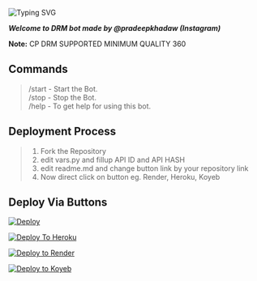 ![Typing SVG](https://readme-typing-svg.herokuapp.com/?lines=Welcome+To+Txt+Uploader+Bot+!)

***Welcome to DRM bot made by @pradeepkhadaw (Instagram)***

**Note:** CP DRM SUPPORTED MINIMUM QUALITY 360

## Commands

> /start - Start the Bot.  
> /stop - Stop the Bot.  
> /help - To get help for using this bot.

## Deployment Process 
> 1. Fork the Repository
> 2. edit vars.py and fillup API ID and API HASH
> 3. edit readme.md and change button link by your repository link
> 4. Now direct click on button eg. Render, Heroku, Koyeb



## Deploy Via Buttons

[![Deploy](https://www.herokucdn.com/deploy/button.svg)](https://www.heroku.com/deploy?template=https://github.com/nikhilsainiop/saini-txt-direct)

[![Deploy To Heroku](https://www.herokucdn.com/deploy/button.svg)](https://dashboard.heroku.com/new?button-url=https://github.com/xpingpongx/Extractor-V3&template=https://github.com/nikhilsainiop/saini-txt-direct)

[![Deploy to Render](https://render.com/images/deploy-to-render-button.svg)](https://render.com/deploy)

[![Deploy to Koyeb](https://www.koyeb.com/static/images/deploy/button.svg)](https://app.koyeb.com/deploy?name=saini-txt-direct&repository=nikhilsainiop%2FSaini-txt-direct&branch=main&instance_type=free&instances_min=0)
